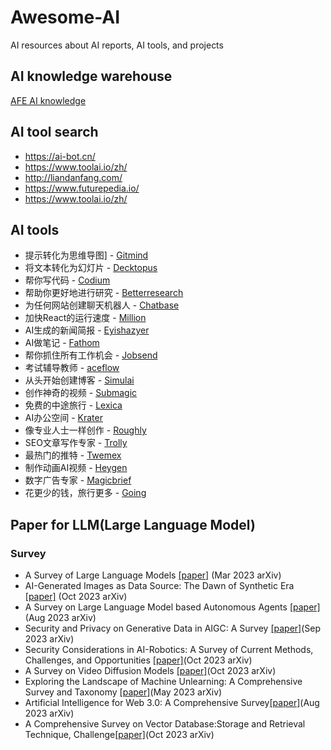 # Awesome-AI
AI resources about AI reports, AI tools, and projects

## AI knowledge warehouse
[AFE AI knowledge](https://khc96i8pgh.feishu.cn/wiki/E4JEw3kWBiBnQJku8pjc7YfTnUc?from=from_copylink)

## AI tool search
- https://ai-bot.cn/
- https://www.toolai.io/zh/
- http://liandanfang.com/
- https://www.futurepedia.io/
- https://www.toolai.io/zh/

## AI tools
- 提示转化为思维导图] - [Gitmind](Gitmind.com)
- 将文本转化为幻灯片 - [Decktopus](Decktopus.com)
- 帮你写代码 - [Codium](Codium.ai)
- 帮助你更好地进行研究 - [Betterresearch](Betterresearch.com)
- 为任何网站创建聊天机器人 - [Chatbase](Chatbase.co)
- 加快React的运行速度 - [Million](Million.dev)
- AI生成的新闻简报 - [Eyishazyer](Eyishazyer.com)
- AI做笔记 - [Fathom](Fathom.video)
- 帮你抓住所有工作机会 - [Jobsend](Jobsend.fyi)
- 考试辅导教师 - [aceflow](Study.aceflow.org)
- 从头开始创建博客 - [Simulai](Simulai.co)
- 创作神奇的视频 - [Submagic](Submagic.co)
- 免费的中途旅行 - [Lexica](Lexica.art)
- AI办公空间 - [Krater](Krater.ai)
- 像专业人士一样创作 - [Roughly](Roughly.app)
- SEO文章写作专家 - [Trolly](Trolly.ai)
- 最热门的推特 - [Twemex](Twemex.app)
- 制作动画AI视频 - [Heygen](Heygen.com)
- 数字广告专家 - [Magicbrief](Magicbrief.com)
- 花更少的钱，旅行更多 - [Going](Going.com)

## Paper for LLM(Large Language Model)
### Survey
- A Survey of Large Language Models [[paper]](https://arxiv.org/abs/2303.18223) (Mar 2023 arXiv)
- AI-Generated Images as Data Source: The Dawn of Synthetic Era [[paper]](https://arxiv.org/abs/2310.01830) (Oct 2023 arXiv)
- A Survey on Large Language Model based Autonomous Agents [[paper]](https://arxiv.org/abs/2308.11432)(Aug 2023 arXiv)
- Security and Privacy on Generative Data in AIGC: A Survey [[paper]](https://arxiv.org/abs/2309.09435)(Sep 2023 arXiv)
- Security Considerations in AI-Robotics: A Survey of Current Methods, Challenges, and Opportunities [[paper]](https://arxiv.org/abs/2310.08565)(Oct 2023 arXiv)
- A Survey on Video Diffusion Models [[paper]](https://arxiv.org/abs/2310.10647)(Oct 2023 arXiv)
- Exploring the Landscape of Machine Unlearning: A Comprehensive Survey and Taxonomy [[paper]](https://arxiv.org/abs/2305.06360)(May 2023 arXiv)
- Artificial Intelligence for Web 3.0: A Comprehensive Survey[[paper]](https://arxiv.org/abs/2309.09972)(Aug 2023 arXiv)
- A Comprehensive Survey on Vector Database:Storage and Retrieval Technique, Challenge[[paper]](https://arxiv.org/abs/2310.11703)(Oct 2023 arXiv)

  
